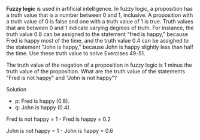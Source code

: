 **Fuzzy logic** is used in artificial intelligence. In fuzzy logic, a proposition has a truth value that is a number between 0 and 1, inclusive. A proposition with a truth value of 0 is false and one with a truth value of 1 is true. Truth values that are between 0 and 1 indicate varying degrees of truth. For instance, the truth value 0.8 can be assigned to the statement "fred is happy," because Fred is happy most of the time, and the truth value 0.4 can be assighed to the statement "John is happy," because John is happy slightly less than half the time. Use these truth value to solve Exercises 49-51.

The truth value of the negation of a proposition in fuzzy logic is 1 minus the truth value of the proposition. What are the truth value of the statements "Fred is not happy" and "John is not happy"?

Solution

+ p: Fred is happy (0.8).
+ q: John is happy (0.4).

Fred is not happy = 1 - Fred is happy = 0.2

John is not happy = 1 - John is happy = 0.6